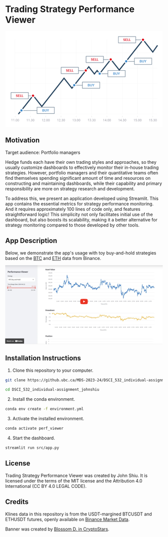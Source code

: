 # Trading Strategy Performance Viewer

<img src="img/banner.png" align="center" alt="" />

## Motivation

Target audience: Portfolio managers

Hedge funds each have their own trading styles and approaches, so they usually customize dashboards to effectively monitor their in-house trading strategies. However, portfolio managers and their quantitative teams often find themselves spending significant amount of time and resources on constructing and maintaining dashboards, while their capability and primary responsibility are more on strategy research and development.

To address this, we present an application developed using Streamlit. This app contains the essential metrics for strategy performance monitoring. And it requires approximately 100 lines of code only, and features straightforward logic! This simplicity not only facilitates initial use of the dashboard, but also boosts its scalability, making it a better alternative for strategy monitoring compared to those developed by other tools.

## App Description

Below, we demonstrate the app's usage with toy buy-and-hold strategies based on the [BTC](https://data.binance.vision/?prefix=data/futures/um/daily/klines/BTCUSDT/1m/) and [ETH](https://data.binance.vision/?prefix=data/futures/um/daily/klines/ETHUSDT/1m/) data from Binance.

[![demo](img/demo.png)](https://www.youtube.com/embed/NGmbRaO9QbI?si=pSJGP5bZUT72CFNC)

## Installation Instructions

1. Clone this repository to your computer.

```bash
git clone https://github.ubc.ca/MDS-2023-24/DSCI_532_individual-assignment_johnshiu.git
```
```bash
cd DSCI_532_individual-assignment_johnshiu
```

2. Install the conda environment.

```bash
conda env create -f environment.yml
```

3. Activate the installed environment.

```bash
conda activate perf_viewer
```

4. Start the dashboard.

```bash
streamlit run src/app.py
```

## License

Trading Strategy Performance Viewer was created by John Shiu. It is licensed under the terms of the MIT license and the Attribution 4.0 International (CC BY 4.0 LEGAL CODE).

## Credits

Klines data in this repository is from the USDT-margined BTCUSDT and ETHUSDT futures, openly available on [Binance Market Data](https://data.binance.vision/?prefix=data/futures/um/daily/klines/).

Banner was created by [Blossom D. in CryptoStars](https://blog.cryptostars.is/whats-your-strategy-for-trading-crypto-and-stocks-99bd121b133a).
